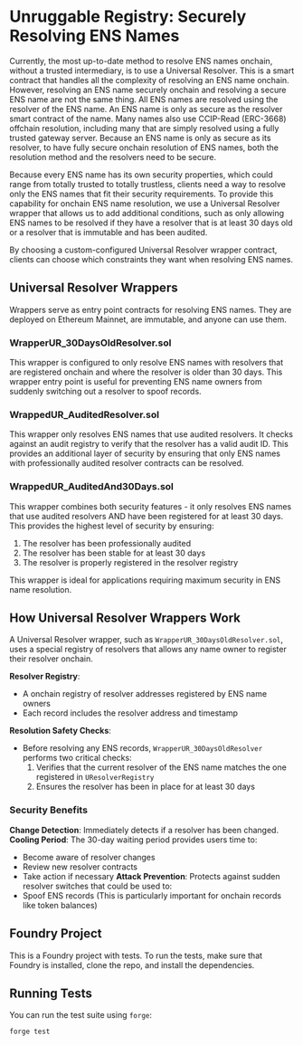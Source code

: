# Unruggable Registry: Securely Resolving ENS Names

Currently, the most up-to-date method to resolve ENS names onchain, without a trusted intermediary, is to use a Universal Resolver. This is a smart contract that handles all the complexity of resolving an ENS name onchain. However, resolving an ENS name securely onchain and resolving a secure ENS name are not the same thing. All ENS names are resolved using the resolver of the ENS name. An ENS name is only as secure as the resolver smart contract of the name. Many names also use CCIP-Read (ERC-3668) offchain resolution, including many that are simply resolved using a fully trusted gateway server. Because an ENS name is only as secure as its resolver, to have fully secure onchain resolution of ENS names, both the resolution method and the resolvers need to be secure.

Because every ENS name has its own security properties, which could range from totally trusted to totally trustless, clients need a way to resolve only the ENS names that fit their security requirements. To provide this capability for onchain ENS name resolution, we use a Universal Resolver wrapper that allows us to add additional conditions, such as only allowing ENS names to be resolved if they have a resolver that is at least 30 days old or a resolver that is immutable and has been audited.

By choosing a custom-configured Universal Resolver wrapper contract, clients can choose which constraints they want when resolving ENS names.

## Universal Resolver Wrappers

Wrappers serve as entry point contracts for resolving ENS names. They are deployed on Ethereum Mainnet, are immutable, and anyone can use them.

### WrapperUR_30DaysOldResolver.sol

This wrapper is configured to only resolve ENS names with resolvers that are registered onchain and where the resolver is older than 30 days. This wrapper entry point is useful for preventing ENS name owners from suddenly switching out a resolver to spoof records.

### WrappedUR_AuditedResolver.sol

This wrapper only resolves ENS names that use audited resolvers. It checks against an audit registry to verify that the resolver has a valid audit ID. This provides an additional layer of security by ensuring that only ENS names with professionally audited resolver contracts can be resolved.

### WrappedUR_AuditedAnd30Days.sol

This wrapper combines both security features - it only resolves ENS names that use audited resolvers AND have been registered for at least 30 days. This provides the highest level of security by ensuring:
1. The resolver has been professionally audited
2. The resolver has been stable for at least 30 days
3. The resolver is properly registered in the resolver registry

This wrapper is ideal for applications requiring maximum security in ENS name resolution.

## How Universal Resolver Wrappers Work

A Universal Resolver wrapper, such as `WrapperUR_30DaysOldResolver.sol`, uses a special registry of resolvers that allows any name owner to register their resolver onchain.

**Resolver Registry**: 
   - A onchain registry of resolver addresses registered by ENS name owners
   - Each record includes the resolver address and timestamp

**Resolution Safety Checks**:
   - Before resolving any ENS records, `WrapperUR_30DaysOldResolver` performs two critical checks:
     1. Verifies that the current resolver of the ENS name matches the one registered in `UResolverRegistry`
     2. Ensures the resolver has been in place for at least 30 days

### Security Benefits

**Change Detection**: Immediately detects if a resolver has been changed.
**Cooling Period**: The 30-day waiting period provides users time to:
  - Become aware of resolver changes
  - Review new resolver contracts
  - Take action if necessary
**Attack Prevention**: Protects against sudden resolver switches that could be used to:
  - Spoof ENS records (This is particularly important for onchain records like token balances)

## Foundry Project

This is a Foundry project with tests. To run the tests, make sure that Foundry is installed, clone the repo, and install the dependencies.

## Running Tests

You can run the test suite using `forge`:

`
forge test
`